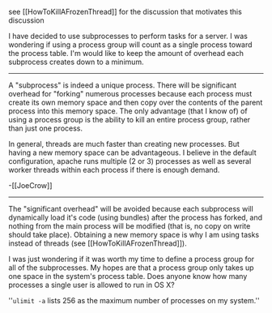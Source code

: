 see [[HowToKillAFrozenThread]] for the discussion that motivates this discussion

I have decided to use subprocesses to perform tasks for a server. I was wondering if using a process group will count as a single process toward the process table. I'm would like to keep the amount of overhead each subprocess creates down to a minimum. 


----
A "subprocess" is indeed a unique process.  There will be significant overhead for "forking" numerous processes because each process must create its own memory space and then copy over the contents of the parent process into this memory space.  The only advantage (that I know of) of using a process group is the ability to kill an entire process group, rather than just one process.

In general, threads are much faster than creating new processes.  But having a new memory space can be advantageous.  I believe in the default configuration, apache runs multiple (2 or 3) processes as well as several worker threads within each process if there is enough demand.

-[[JoeCrow]]

----

The "significant overhead" will be avoided because each subprocess will dynamically load it's code (using bundles) after the process has forked, and nothing from the main process will be modified (that is, no copy on write should take place). Obtaining a new memory space is why I am using tasks instead of threads (see [[HowToKillAFrozenThread]]).  

I was just wondering if it was worth my time to define a process group for all of the subprocesses. My hopes are that a process group only takes up one space in the system's process table. Does anyone know how many processes a single user is allowed to run in OS X?

''<code>ulimit -a</code> lists 256 as the maximum number of processes on my system.''